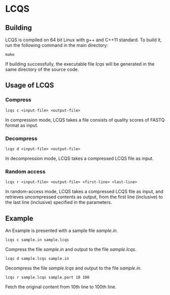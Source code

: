 # LCQS

## Building

LCQS is compiled on 64 bit Linux with g++ and C++11 standard. To build it, run the following command in the main directory:

    make

If building successfully, the executable file _lcqs_ will be generated in the same directory of the source code.

## Usage of LCQS

### Compress

    lcqs c <input-file> <output-file>

In compression mode, LCQS takes a file consists of quality scores of FASTQ format as input.

### Decompress

    lcqs d <input-file> <output-file>

In decompression mode, LCQS takes a compressed LCQS file as input.

### Random access

    lcqs r <input-file> <output-file> <first-line> <last-line>

In random-access mode, LCQS takes a compressed LCQS file as input, and retrieves uncompressed contents as output, from the first line (inclusive) to the last line (inclusive) specified in the parameters.

## Example

An Example is presented with a sample file _sample.in_.

    lcqs c sample.in sample.lcqs

Compress the file _sample.in_ and output to the file _sample.lcqs_.

    lcqs d sample.lcqs sample.in

Decompress the file _sample.lcqs_ and output to the file _sample.in_.

    lcqs r sample.lcqs sample.part 10 100

Fetch the original content from 10th line to 100th line.
